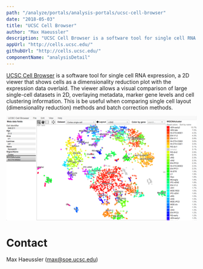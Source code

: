 ```yaml
---
path: "/analyze/portals/analysis-portals/ucsc-cell-browser"
date: "2018-05-03"
title: "UCSC Cell Browser"
author: "Max Haeussler"
description: "UCSC Cell Browser is a software tool for single cell RNA expression."
appUrl: "http://cells.ucsc.edu/"
githubUrl: "http://cells.ucsc.edu/"
componentName: "analysisDetail"
---
```


[UCSC Cell Browser](http://cells.ucsc.edu/) is a software tool for single cell RNA expression, a 2D viewer that shows cells as a dimensionality reduction plot with the expression data overlaid. The viewer allows a visual comparison of large single-cell datasets in 2D, overlaying metadata, marker gene levels and cell clustering information. This is be useful when comparing single cell layout (dimensionality reduction) methods and batch correction methods.

<a href="http://cells.ucsc.edu/" target="_blank">
  <img src="../_images/portals/ucsc-cell-browser.png" width=800/>
</a>

# Contact
Max Haeussler (<a href="mailto:max@soe.ucsc.edu">max@soe.ucsc.edu</a>)
